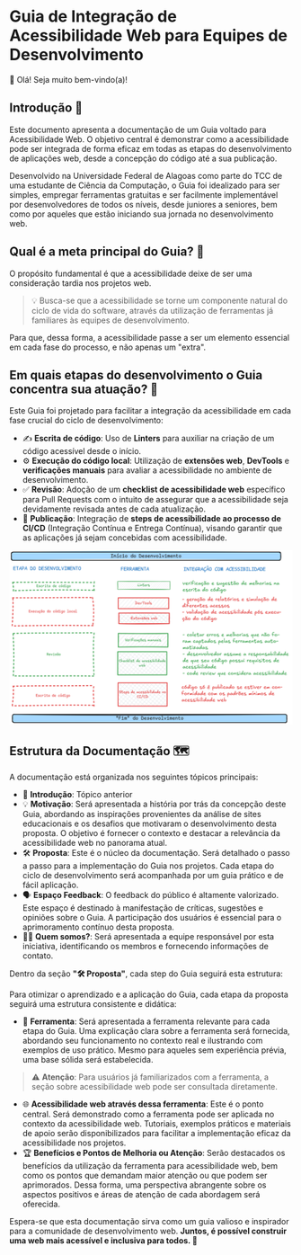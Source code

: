 # Guia de Integração de Acessibilidade Web para Equipes de Desenvolvimento

👋 Olá! Seja muito bem-vindo(a)!

## Introdução 📖

Este documento apresenta a documentação de um Guia voltado para Acessibilidade Web. O objetivo central é demonstrar como a acessibilidade pode ser integrada de forma eficaz em todas as etapas do desenvolvimento de aplicações web, desde a concepção do código até a sua publicação.  

Desenvolvido na Universidade Federal de Alagoas como parte do TCC de uma estudante de Ciência da Computação, o Guia foi idealizado para ser simples, empregar ferramentas gratuitas e ser facilmente implementável por desenvolvedores de todos os níveis, desde juniores a seniores, bem como por aqueles que estão iniciando sua jornada no desenvolvimento web.

## Qual é a meta principal do Guia? 🤔

O propósito fundamental é que a acessibilidade deixe de ser uma consideração tardia nos projetos web.

> 💡 Busca-se que a acessibilidade se torne um componente natural do ciclo de vida do software, através da utilização de ferramentas já familiares às equipes de desenvolvimento.

Para que, dessa forma, a acessibilidade passe a ser um elemento essencial em cada fase do processo, e não apenas um "extra".

## Em quais etapas do desenvolvimento o Guia concentra sua atuação? 🎯

Este Guia foi projetado para facilitar a integração da acessibilidade em cada fase crucial do ciclo de desenvolvimento:

- ✍️ **Escrita de código**: Uso de **Linters** para auxiliar na criação de um código acessível desde o início.
- ⚙️ **Execução do código local**: Utilização de **extensões web**, **DevTools** e **verificações manuais** para avaliar a acessibilidade no ambiente de desenvolvimento.
- ✅ **Revisão**: Adoção de um **checklist de acessibilidade web** específico para Pull Requests com o intuito de assegurar que a acessibilidade seja devidamente revisada antes de cada atualização.
- 🚀 **Publicação**: Integração de **steps de acessibilidade ao processo de CI/CD** (Integração Contínua e Entrega Contínua), visando garantir que as aplicações já sejam concebidas com acessibilidade.

![Fluxograma do guia](../assets/fluxograma.png)

## Estrutura da Documentação 🗺️

A documentação está organizada nos seguintes tópicos principais:

- 📖 **Introdução**: Tópico anterior
- 💡 **Motivação**: Será apresentada a história por trás da concepção deste Guia, abordando as inspirações provenientes da análise de sites educacionais e os desafios que motivaram o desenvolvimento desta proposta. O objetivo é fornecer o contexto e destacar a relevância da acessibilidade web no panorama atual.
- 🛠️ **Proposta**: Este é o núcleo da documentação. Será detalhado o passo a passo para a implementação do Guia nos projetos. Cada etapa do ciclo de desenvolvimento será acompanhada por um guia prático e de fácil aplicação.
- 🗣️ **Espaço Feedback**: O feedback do público é altamente valorizado. Este espaço é destinado à manifestação de críticas, sugestões e opiniões sobre o Guia. A participação dos usuários é essencial para o aprimoramento contínuo desta proposta.
- 👩‍💻 **Quem somos?**: Será apresentada a equipe responsável por esta iniciativa, identificando os membros e fornecendo informações de contato.

Dentro da seção **"🛠️ Proposta"**, cada step do Guia seguirá esta estrutura:

Para otimizar o aprendizado e a aplicação do Guia, cada etapa da proposta seguirá uma estrutura consistente e didática:

- 🧰 **Ferramenta**: Será apresentada a ferramenta relevante para cada etapa do Guia. Uma explicação clara sobre a ferramenta será fornecida, abordando seu funcionamento no contexto real e ilustrando com exemplos de uso prático. Mesmo para aqueles sem experiência prévia, uma base sólida será estabelecida.

> ⚠️ **Atenção**: Para usuários já familiarizados com a ferramenta, a seção sobre acessibilidade web pode ser consultada diretamente.

- 🌐 **Acessibilidade web através dessa ferramenta**: Este é o ponto central. Será demonstrado como a ferramenta pode ser aplicada no contexto da acessibilidade web. Tutoriais, exemplos práticos e materiais de apoio serão disponibilizados para facilitar a implementação eficaz da acessibilidade nos projetos.
- 🏆 **Benefícios e Pontos de Melhoria ou Atenção**: Serão destacados os benefícios da utilização da ferramenta para acessibilidade web, bem como os pontos que demandam maior atenção ou que podem ser aprimorados. Dessa forma, uma perspectiva abrangente sobre os aspectos positivos e áreas de atenção de cada abordagem será oferecida.

Espera-se que esta documentação sirva como um guia valioso e inspirador para a comunidade de desenvolvimento web. **Juntos, é possível construir uma web mais acessível e inclusiva para todos. 💙**
 